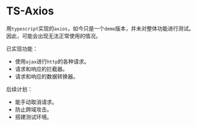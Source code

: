 # TS-Axios

用`typescript`实现的`axios`，如今只是一个`demo`版本，并未对整体功能进行测试。因此，可能会出现无法正常使用的情况。

已实现功能：

- 使用`ajax`进行`http`的各种请求。
- 请求和响应的拦截器。
- 请求和响应的数据转换器。

后续计划：

- 能手动取消请求。
- 防止跨域攻击。
- 搭建测试环境。
